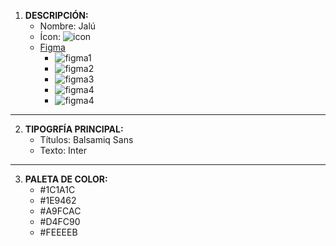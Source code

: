 1. **DESCRIPCIÓN:**
    * Nombre: Jalú
    * Ícon: ![icon](../icons/logo-jal%C3%BA.png)
    * [Figma](https://www.figma.com/file/MDCkGl3vBXzZHZ8G6stkF2/JAL%C3%9A?type=design&node-id=0%3A1&t=zas9eMh8DjXlKgCh-1)
        - ![figma1](../home.jpg)
        - ![figma2](../login.jpg)
        - ![figma3](../singup.jpg)
        - ![figma4](../product.jpg)
        - ![figma4](../carrito.jpg)
---
2. **TIPOGRFÍA PRINCIPAL:**
    * Títulos: Balsamiq Sans
    * Texto: Inter
---
3. **PALETA DE COLOR:**
    * #1C1A1C
    * #1E9462
    * #A9FCAC
    * #D4FC90
    * #FEEEEB
    